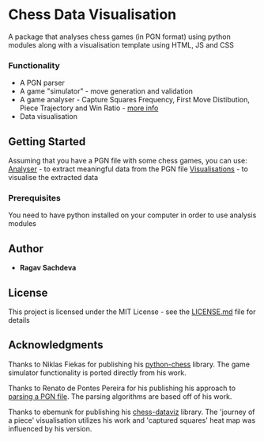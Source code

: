 # Chess Data Visualisation

A package that analyses chess games (in PGN format) using python modules along with a visualisation template using HTML, JS and CSS

### Functionality

* A PGN parser
* A game "simulator" - move generation and validation
* A game analyser - Capture Squares Frequency, First Move Distibution, Piece Trajectory and Win Ratio - [more info](/Analyser/README.md)
* Data visualisation

## Getting Started

Assuming that you have a PGN file with some chess games, you can use:
[Analyser](/Analyser) - to extract meaningful data from the PGN file
[Visualisations](/Visualisations) - to visualise the extracted data

### Prerequisites

You need to have python installed on your computer in order to use analysis modules

## Author

* **Ragav Sachdeva**

## License

This project is licensed under the MIT License - see the [LICENSE.md](LICENSE.md) file for details

## Acknowledgments

Thanks to Niklas Fiekas for publishing his [python-chess](https://github.com/niklasf/python-chess) library. The game simulator functionality is ported directly from his work.

Thanks to Renato de Pontes Pereira for his publishing his approach to [parsing a PGN file](https://github.com/renatopp/pgnparser). The parsing algorithms are based off of his work.

Thanks to ebemunk for publishing his [chess-dataviz](https://github.com/ebemunk/chess-dataviz) library. The 'journey of a piece' visualisation utilizes his work and 'captured squares' heat map was influenced by his version.
